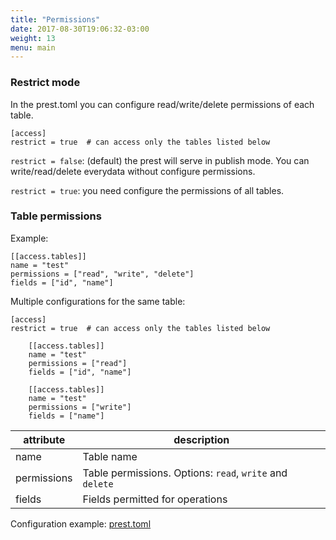 ```yaml
---
title: "Permissions"
date: 2017-08-30T19:06:32-03:00
weight: 13
menu: main
---
```


### Restrict mode
In the prest.toml you can configure read/write/delete permissions of each table.

```
[access]
restrict = true  # can access only the tables listed below
```

`restrict = false`: (default) the prest will serve in publish mode. You can write/read/delete everydata without configure permissions.

`restrict = true`: you need configure the permissions of all tables.

### Table permissions

Example:

```
[[access.tables]]
name = "test"
permissions = ["read", "write", "delete"]
fields = ["id", "name"]
```

Multiple configurations for the same table:

```
[access]
restrict = true  # can access only the tables listed below

    [[access.tables]]
    name = "test"
    permissions = ["read"]
    fields = ["id", "name"]

    [[access.tables]]
    name = "test"
    permissions = ["write"]
    fields = ["name"]
```

|attribute|description|
|---|---|
|name|Table name|
|permissions|Table permissions. Options: `read`, `write` and `delete`|
|fields|Fields permitted for operations|


Configuration example: [prest.toml](https://github.com/prest/prest/blob/master/testdata/prest.toml)
